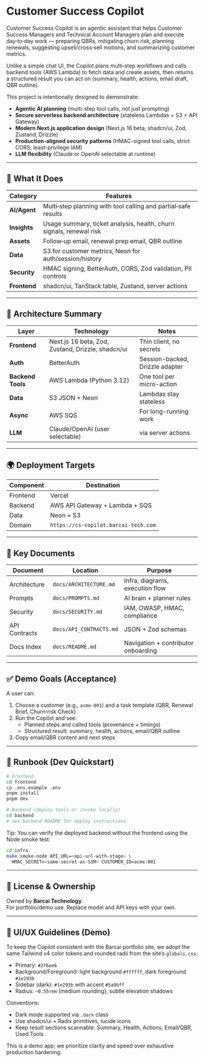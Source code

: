 # Customer Success Copilot

Customer Success Copilot is an agentic assistant that helps Customer Success Managers and Technical Account Managers plan and execute day‑to‑day work — preparing QBRs, mitigating churn risk, planning renewals, suggesting upsell/cross‑sell motions, and summarizing customer metrics.

Unlike a simple chat UI, the Copilot plans multi‑step workflows and calls backend tools (AWS Lambda) to fetch data and create assets, then returns a structured result you can act on (summary, health, actions, email draft, QBR outline).

This project is intentionally designed to demonstrate:
- **Agentic AI planning** (multi-step tool calls, not just prompting)
- **Secure serverless backend architecture** (stateless Lambdas + S3 + API Gateway)
- **Modern Next.js application design** (Next.js 16 beta, shadcn/ui, Zod, Zustand, Drizzle)
- **Production-aligned security patterns** (HMAC-signed tool calls, strict CORS, least-privilege IAM)
- **LLM flexibility** (Claude or OpenAI selectable at runtime)

---

## 🌟 What It Does

| Category | Features |
|-----------|----------|
| **AI/Agent** | Multi‑step planning with tool calling and partial‑safe results |
| **Insights** | Usage summary, ticket analysis, health, churn signals, renewal risk |
| **Assets** | Follow‑up email, renewal prep email, QBR outline |
| **Data** | S3 for customer metrics, Neon for auth/session/history |
| **Security** | HMAC signing, BetterAuth, CORS, Zod validation, PII controls |
| **Frontend** | shadcn/ui, TanStack table, Zustand, server actions |

---

## 🔧 Architecture Summary

| Layer | Technology | Notes |
|---------|------------|-------|
| **Frontend** | Next.js 16 beta, Zod, Zustand, Drizzle, shadcn/ui | Thin client, no secrets |
| **Auth** | BetterAuth | Session-backed, Drizzle adapter |
| **Backend Tools** | AWS Lambda (Python 3.12) | One tool per micro-action |
| **Data** | S3 JSON + Neon | Lambdas stay stateless |
| **Async** | AWS SQS | For long-running work |
| **LLM** | Claude/OpenAI (user selectable) | via server actions |

---

## 🌍 Deployment Targets

| Component | Destination |
|-----------|------------|
| Frontend | Vercel |
| Backend | AWS API Gateway + Lambda + SQS |
| Data | Neon + S3 |
| Domain | `https://cs-copilot.barcai-tech.com` |

---

## 📌 Key Documents

| Document | Location | Purpose |
|----------|-----------|---------|
| Architecture | `docs/ARCHITECTURE.md` | Infra, diagrams, execution flow |
| Prompts | `docs/PROMPTS.md` | AI brain + planner rules |
| Security | `docs/SECURITY.md` | IAM, OWASP, HMAC, compliance |
| API Contracts | `docs/API_CONTRACTS.md` | JSON + Zod schemas |
| Docs Index | `docs/README.md` | Navigation + contributor onboarding |

---

## ✅ Demo Goals (Acceptance)

A user can:
1) Choose a customer (e.g., `acme-001`) and a task template (QBR, Renewal Brief, Churn‑risk Check)
2) Run the Copilot and see:
   - Planned steps and called tools (provenance + timings)
   - Structured result: summary, health, actions, email/QBR outline
3) Copy email/QBR content and next steps

---

## 🚀 Runbook (Dev Quickstart)

```sh
# Frontend
cd frontend
cp .env.example .env
pnpm install
pnpm dev

# Backend (deploy tools or invoke locally)
cd backend
# see backend README for deploy instructions
```

Tip: You can verify the deployed backend without the frontend using the Node smoke test:

```sh
cd infra
make smoke-node API_URL=<api-url-with-stage> \
  HMAC_SECRET=<same-secret-as-SSM> CUSTOMER_ID=acme-001
```

---

## 📜 License & Ownership

Owned by **Barcai Technology**.  
For portfolio/demo use. Replace model and API keys with your own.

---

## 🎨 UI/UX Guidelines (Demo)

To keep the Copilot consistent with the Barcai portfolio site, we adopt the same Tailwind v4 color tokens and rounded radii from the site’s `globals.css`:

- Primary: `#2f6ee6`
- Background/Foreground: light background `#ffffff`, dark foreground `#1e293b`
- Sidebar (dark): `#1e293b` with accent `#5a9bff`
- Radius: `~0.55rem` (medium rounding), subtle elevation shadows

Conventions:
- Dark mode supported via `.dark` class
- Use shadcn/ui + Radix primitives, lucide icons
- Keep result sections scannable: Summary, Health, Actions, Email/QBR, Used Tools

This is a demo app; we prioritize clarity and speed over exhaustive production hardening.

